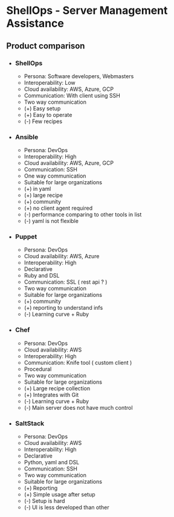 # ShellOps - Server Management Assistance

## Product comparison

- ### ShellOps

  - Persona: Software developers, Webmasters
  - Interoperability: Low
  - Cloud availability: AWS, Azure, GCP
  - Communication: With client using SSH
  - Two way communication
  - (+) Easy setup
  - (+) Easy to operate
  - (-) Few recipes

- ### Ansible

  - Persona: DevOps
  - Interoperability: High
  - Cloud availability: AWS, Azure, GCP
  - Communication: SSH
  - One way communication
  - Suitable for large organizations
  - (+) in yaml
  - (+) large recipe
  - (+) community
  - (+) no client agent required
  - (-) performance comparing to other tools in list
  - (-) yaml is not flexible

- ### Puppet

  - Persona: DevOps
  - Cloud availability: AWS, Azure
  - Interoperability: High
  - Declarative
  - Ruby and DSL
  - Communication: SSL ( rest api ? )
  - Two way communication
  - Suitable for large organizations
  - (+) community
  - (+) reporting to understand infs
  - (-) Learning curve + Ruby

- ### Chef

  - Persona: DevOps
  - Cloud availability: AWS
  - Interoperability: High
  - Communication: Knife tool ( custom client )
  - Procedural
  - Two way communication
  - Suitable for large organizations
  - (+) Large recipe collection
  - (+) Integrates with Git
  - (-) Learning curve + Ruby
  - (-) Main server does not have much control

- ### SaltStack

  - Persona: DevOps
  - Cloud availability: AWS
  - Interoperability: High
  - Declarative
  - Python, yaml and DSL
  - Communication: SSH
  - Two way communication
  - Suitable for large organizations
  - (+) Reporting
  - (+) Simple usage after setup
  - (-) Setup is hard
  - (-) UI is less developed than other
